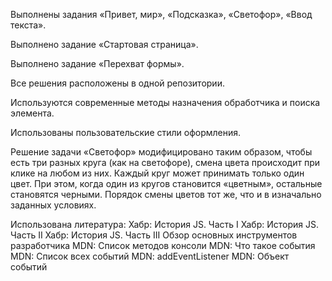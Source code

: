 Выполнены задания «‎Привет, мир»‎, «Подсказка»‎, «Светофор»‎, «Ввод текста».

Выполнено задание «‎Стартовая страница».

Выполнено задание «Перехват формы».

Все решения расположены в одной репозитории.

Используются современные методы назначения обработчика и поиска элемента.

Использованы пользовательские стили оформления.

Решение задачи «Светофор» модифицировано таким образом, чтобы есть три разных круга (как на светофоре), смена цвета происходит при клике на любом из них. Каждый круг может принимать только один цвет. При этом, когда один из кругов становится «цветным», остальные становятся черными. Порядок смены цветов тот же, что и в изначально заданных условиях.

Использована литература: Хабр: История JS. Часть I Хабр: История JS. Часть II Хабр: История JS. Часть III Обзор основных инструментов разработчика MDN: Список методов консоли MDN: Что такое события MDN: Список всех событий MDN: addEventListener MDN: Объект событий
